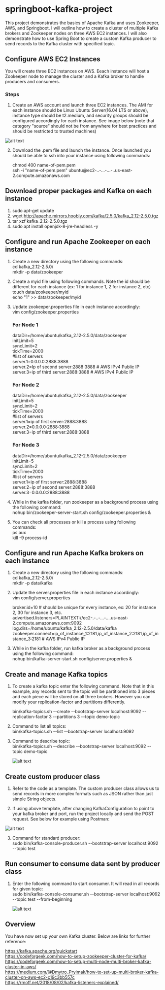# springboot-kafka-project
This project demonstrates the basics of Apache Kafka and uses Zookeeper, AWS, and Springboot. I will outline how to create a cluster of multiple Kafka brokers and Zookeeper nodes on three AWS EC2 instances. I will also demonstrate how to use Spring Boot to create a custom Kafka producer to send records to the Kafka cluster with specified topic. 

## Configure AWS EC2 Instances
You will create three EC2 instances on AWS. Eeach instance will host a Zookeeper node to manage the cluster and a Kafka broker to handle producers and consumers.

### Steps
1. Create an AWS account and launch three EC2 instances. The AMI for each instance should be Linux Ubuntu Server(16.04 LTS or above), instance type should be t2.medium, and security groups should be configured accordingly for each instance. See image below (note that category "source" should not be from anywhere for best practices and should be restricted to trusted machines) 

![alt text](https://github.com/osharif12/springboot-kafka-project/blob/master/src/main/resources/static/security-groups.png "")

2. Download the .pem file and launch the instance. Once launched you should be able to ssh into your instance using following commands: 

   chmod 400 name-of-pem.pem  <br />
   ssh -i "name-of-pem.pem" ubuntu@ec2-..-...-...-..us-east-2.compute.amazonaws.com

## Download proper packages and Kafka on each instance
1. sudo apt-get update
2. wget http://apache.mirrors.hoobly.com/kafka/2.5.0/kafka_2.12-2.5.0.tgz
3. tar xzf kafka_2.12-2.5.0.tgz
4. sudo apt install openjdk-8-jre-headless -y

## Configure and run Apache Zookeeper on each instance
1. Create a new directory using the following commands: <br />
   cd kafka_2.12-2.5.0/<br />
   mkdir -p data/zookeeper
2. Create a myid file using following commands. Note the id should be different for each instance (ex: 1 for instance 1, 2 for instance 2, etc) <br />
   touch data/zookeeper/myid <br />
   echo "1" >> data/zookeeper/myid
3. Update zookeeper.properties file in each instance accordingly: <br />
   vim config/zookeeper.properties
   
   ### For Node 1
   dataDir=/home/ubuntu/kafka_2.12-2.5.0/data/zookeeper <br />
   initLimit=5 <br />
   syncLimit=2 <br />
   tickTime=2000 <br />
   #list of servers <br />
   server.1=0.0.0.0:2888:3888 <br />
   server.2=Ip of second server:2888:3888 # AWS IPv4 Public IP <br />
   server.3=ip of third server:2888:3888 # AWS IPv4 Public IP <br />
  
   ### For Node 2
   dataDir=/home/ubuntu/kafka_2.12-2.5.0/data/zookeeper <br />
   initLimit=5 <br />
   syncLimit=2 <br />
   tickTime=2000 <br />
   #list of servers <br />
   server.1=ip of first server:2888:3888  <br />
   server.2=0.0.0.0:2888:3888 <br />
   server.3=ip of third server:2888:3888 <br />
   
   ### For Node 3
   dataDir=/home/ubuntu/kafka_2.12-2.5.0/data/zookeeper <br />
   initLimit=5 <br />
   syncLimit=2 <br />
   tickTime=2000 <br />
   #list of servers <br />
   server.1=ip of first server:2888:3888 <br />
   server.2=ip of second server:2888:3888 <br />
   server.3=0.0.0.0:2888:3888 <br />

4. While in the kafka folder, run zookeeper as a background process using the following command: <br />
   nohup bin/zookeeper-server-start.sh config/zookeeper.properties & <br />
   
5. You can check all processes or kill a process using following commands: <br />
   ps aux <br />
   kill -9 process-id <br />

## Configure and run Apache Kafka brokers on each instance
1. Create a new directory using the following commands: <br />
   cd kafka_2.12-2.5.0/  <br />
   mkdir -p data/kafka  <br />

2. Update the server.properties file in each instance accordingly: <br />
   vim config/server.properties <br />  
   
   broker.id=10 # should be unique for every instance, ex: 20 for instance 2, 30 for instance 3, etc. <br />
   advertised.listeners=PLAINTEXT://ec2-.-..-...-....us-east-2.compute.amazonaws.com:9092 <br />
   log.dirs=/home/ubuntu/kafka_2.12-2.5.0/data/kafka <br />
   zookeeper.connect=ip_of_instance_1:2181,ip_of_instance_2:2181,ip_of_instance_3:2181 # AWS IPv4 Public IP  <br />
   
3. While in the kafka folder, run kafka broker as a background process using the following command: <br />
   nohup bin/kafka-server-start.sh config/server.properties & <br /> 
   
## Create and manage Kafka topics
1. To create a kafka topic enter the following command. Note that in this example, any records sent to the topic will be partitioned into 3 pieces and each piece will be stored on all three brokers. However you can modify your replication-factor and partitions differently. <br />

   bin/kafka-topics.sh --create  --bootstrap-server localhost:9092 --replication-factor 3 --partitions 3 --topic demo-topic <br />

2. Command to list all topics:  <br />
   bin/kafka-topics.sh --list  --bootstrap-server localhost:9092 <br />
   
3. Command to describe topic:  <br />
   bin/kafka-topics.sh --describe  --bootstrap-server localhost:9092 --topic demo-topic <br />
   
   ![alt text](https://github.com/osharif12/springboot-kafka-project/blob/master/src/main/resources/static/topic-info.png "")

## Create custom producer class 
1. Refer to the code as a template. The custom producer class allows us to send records in more complex formats such as JSON rather than just simple String objects.  <br />

2. If using above template, after changing KafkaConfiguration to point to your kafka broker and port, run the project locally and send the POST request. See below for example using Postman: 

![alt text](https://github.com/osharif12/springboot-kafka-project/blob/master/src/main/resources/static/postman.png "")
   
3. Command for standard producer:  <br />
   sudo bin/kafka-console-producer.sh --bootstrap-server localhost:9092 --topic test <br />

## Run consumer to consume data sent by producer class
1. Enter the following command to start consumer. It will read in all records for given topic:  <br />
   sudo bin/kafka-console-consumer.sh --bootstrap-server localhost:9092 --topic test --from-beginning <br />
   
   ![alt text](https://github.com/osharif12/springboot-kafka-project/blob/master/src/main/resources/static/consumer.png "")
   
## Overview
You have now set up your own Kafka cluster. Below are links for further reference: <br />

https://kafka.apache.org/quickstart <br />
https://codeforgeek.com/how-to-setup-zookeeper-cluster-for-kafka/ <br />
https://codeforgeek.com/how-to-setup-multi-node-multi-broker-kafka-cluster-in-aws/ <br />
https://medium.com/@Dmytro_Pryimak/how-to-set-up-multi-broker-kafka-cluster-on-aws-ec2-c19c3bb557c <br />
https://rmoff.net/2018/08/02/kafka-listeners-explained/ <br />

